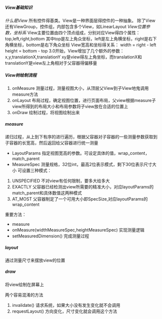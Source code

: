 ##### View基础知识
_什么是View_
所有控件得基类。View是一种界面层得控件的一种抽象。
除了View还有ViewGroup，控件组，内部包含多个View，如LinearLayout
_View位置参数，坐标系_
View主要位置由四个顶点组成，分别对应View得四个属性：top,left,right,bottom
其中top是左上角众坐标，left是左上角横坐标，right是右下角横坐标，bottom是右下角众坐标
View宽高和坐标得关系：
width = right - left
height = bottom - top
3.0开始，View增加了几个额外的参数：x,y,translationX,translationY
xy是view得左上角坐标，而translationX和translationY是view左上角相对于父容器得偏移量


##### View树绘制流程
1. onMeasure
测量过程，测量视图大小，从顶层父View到子View地鬼调用measure方法
2. onLayout
布局过程，确定视图位置，进行页面布局，父view根据measure子view所得到的布局大小和布局参数将子view放在合适的位置上
3. onDraw 
绘制过程，将视图绘制出来


##### measure
递归过程，从上到下有序的进行遍历，根据父容器对子容器的一些测量参数获取到子容器的长宽高，然后返回给父容器进行统一测量
- LayoutParams
指定视图宽高的参数。可设定具体的值，wrap_content，match_parent
- MeasureSpec
测量规格，32位int，最高2位表示模式，剩下30位表示尺寸大小
可设置三种模式：
1. UNSPECIFIED
不对view有任何限制，要多大给多大
2. EXACTLY
父容器已经检测出view所需要的精准大小，对应layoutParams的match_parent和具体数值这两种模式
3. AT_MOST
父容器制定了一个可用大小即SpecSize,对应layoutParams的wrap_content

重要方法：
- measure
- onMeasure(widthMeasureSpec,heightMeasureSpec)
实现测量逻辑 
- setMeasuredDimension()
完成测量过程

##### layout
通过测量尺寸来摆放view的位置

##### draw
将view绘制在屏幕上

两个容易混淆的方法
1. invalidate()
请求系统，如果大小没有发生变化就不会调用
2. requestLayout()
方向变化，尺寸变化就会调用这个方法


